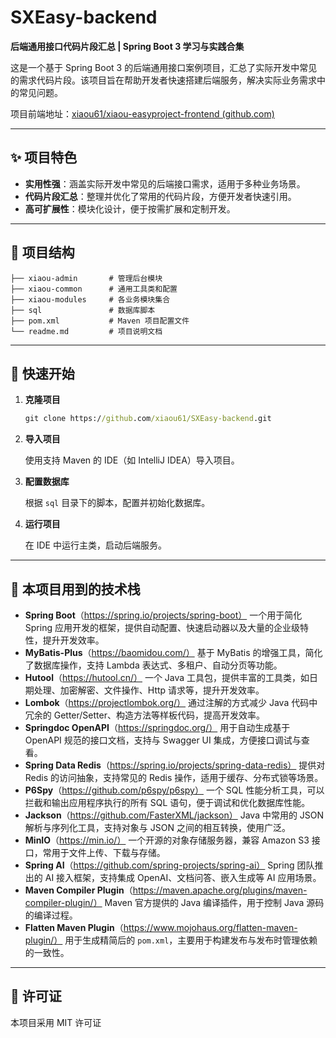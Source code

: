# SXEasy-backend

**后端通用接口代码片段汇总 | Spring Boot 3 学习与实践合集**

这是一个基于 Spring Boot 3 的后端通用接口案例项目，汇总了实际开发中常见的需求代码片段。该项目旨在帮助开发者快速搭建后端服务，解决实际业务需求中的常见问题。

项目前端地址：[xiaou61/xiaou-easyproject-frontend (github.com)](https://github.com/xiaou61/xiaou-easyproject-frontend)

------

## ✨ 项目特色

- **实用性强**：涵盖实际开发中常见的后端接口需求，适用于多种业务场景。
- **代码片段汇总**：整理并优化了常用的代码片段，方便开发者快速引用。
- **高可扩展性**：模块化设计，便于按需扩展和定制开发。

------

## 📁 项目结构

```
├── xiaou-admin       # 管理后台模块
├── xiaou-common      # 通用工具类和配置
├── xiaou-modules     # 各业务模块集合
├── sql               # 数据库脚本
├── pom.xml           # Maven 项目配置文件
└── readme.md         # 项目说明文档
```

------

## 🚀 快速开始

1. **克隆项目**

   ```cmd
   git clone https://github.com/xiaou61/SXEasy-backend.git
   ```

2. **导入项目**

   使用支持 Maven 的 IDE（如 IntelliJ IDEA）导入项目。

3. **配置数据库**

   根据 `sql` 目录下的脚本，配置并初始化数据库。

4. **运行项目**

   在 IDE 中运行主类，启动后端服务。

------

## 🧰 本项目用到的技术栈

- **Spring Boot**（https://spring.io/projects/spring-boot）
   一个用于简化 Spring 应用开发的框架，提供自动配置、快速启动器以及大量的企业级特性，提升开发效率。
- **MyBatis-Plus**（https://baomidou.com/）
   基于 MyBatis 的增强工具，简化了数据库操作，支持 Lambda 表达式、多租户、自动分页等功能。
- **Hutool**（https://hutool.cn/）
   一个 Java 工具包，提供丰富的工具类，如日期处理、加密解密、文件操作、Http 请求等，提升开发效率。
- **Lombok**（https://projectlombok.org/）
   通过注解的方式减少 Java 代码中冗余的 Getter/Setter、构造方法等样板代码，提高开发效率。
- **Springdoc OpenAPI**（https://springdoc.org/）
   用于自动生成基于 OpenAPI 规范的接口文档，支持与 Swagger UI 集成，方便接口调试与查看。
- **Spring Data Redis**（https://spring.io/projects/spring-data-redis）
   提供对 Redis 的访问抽象，支持常见的 Redis 操作，适用于缓存、分布式锁等场景。
- **P6Spy**（https://github.com/p6spy/p6spy）
   一个 SQL 性能分析工具，可以拦截和输出应用程序执行的所有 SQL 语句，便于调试和优化数据库性能。
- **Jackson**（https://github.com/FasterXML/jackson）
   Java 中常用的 JSON 解析与序列化工具，支持对象与 JSON 之间的相互转换，使用广泛。
- **MinIO**（https://min.io/）
   一个开源的对象存储服务器，兼容 Amazon S3 接口，常用于文件上传、下载与存储。
- **Spring AI**（https://github.com/spring-projects/spring-ai）
   Spring 团队推出的 AI 接入框架，支持集成 OpenAI、文档问答、嵌入生成等 AI 应用场景。
- **Maven Compiler Plugin**（https://maven.apache.org/plugins/maven-compiler-plugin/）
   Maven 官方提供的 Java 编译插件，用于控制 Java 源码的编译过程。
- **Flatten Maven Plugin**（https://www.mojohaus.org/flatten-maven-plugin/）
   用于生成精简后的 `pom.xml`，主要用于构建发布与发布时管理依赖的一致性。

------

## 📄 许可证

本项目采用 MIT 许可证

